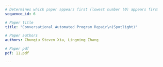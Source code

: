 ```yaml
---
# Determines which paper appears first (lowest number (0) appears first)
sequence_id: 6

# Paper title
title: "Conversational Automated Program Repair\n(Spotlight)"

# Paper authors
authors: Chunqiu Steven Xia, Lingming Zhang 

# Paper pdf
pdf: 11.pdf

---
```

